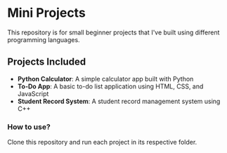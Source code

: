 # Mini Projects

This repository is for small beginner projects that I've built using different programming languages.

## Projects Included
- **Python Calculator**: A simple calculator app built with Python
- **To-Do App**: A basic to-do list application using HTML, CSS, and JavaScript
- **Student Record System**: A student record management system using C++

### How to use?
Clone this repository and run each project in its respective folder.
